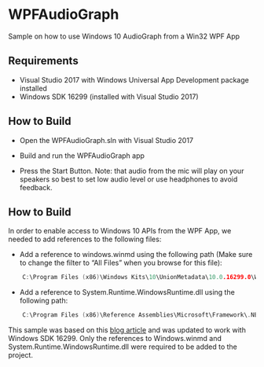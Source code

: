 # WPFAudioGraph
Sample on how to use Windows 10 AudioGraph from a Win32 WPF App

## Requirements
* Visual Studio 2017 with Windows Universal App Development package installed
* Windows SDK 16299 (installed with Visual Studio 2017)

## How to Build

* Open the WPFAudioGraph.sln with Visual Studio 2017

* Build and run the WPFAudioGraph app

* Press the Start Button. Note: that audio from the mic will play on your speakers so best to set low audio level or use headphones to avoid feedback.

## How to Build

In order to enable access to Windows 10 APIs from the WPF App, we needed to add references to the following files:


* Add a reference to windows.winmd using the following path (Make sure to change the filter to “All Files” when you browse for this file):

```c++
    C:\Program Files (x86)\Windows Kits\10\UnionMetadata\10.0.16299.0\Windows.winmd
```

* Add a reference to System.Runtime.WindowsRuntime.dll using the following path:

```c++
    C:\Program Files (x86)\Reference Assemblies\Microsoft\Framework\.NETCore\v4.5\System.Runtime.WindowsRuntime.dll 
```

This sample was based on this [blog article](https://blogs.windows.com/buildingapps/2017/01/25/calling-windows-10-apis-desktop-application/#lT33KxHF9ZQQCqsi.97]) and was updated to 
work with Windows SDK 16299. Only the references to Windows.winmd and System.Runtime.WindowsRuntime.dll were required to be added to the project.


